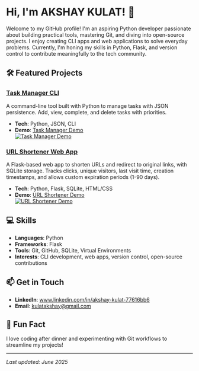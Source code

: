 # Hi, I'm AKSHAY KULAT! 👋

Welcome to my GitHub profile! I'm an aspiring Python developer passionate about building practical tools, mastering Git, and diving into open-source projects. I enjoy creating CLI apps and web applications to solve everyday problems. Currently, I'm honing my skills in Python, Flask, and version control to contribute meaningfully to the tech community.

## 🛠️ Featured Projects

### [Task Manager CLI](https://github.com/kulatav/task-manager)
A command-line tool built with Python to manage tasks with JSON persistence. Add, view, complete, and delete tasks with priorities.  
- **Tech**: Python, JSON, CLI  
- **Demo**: [Task Manager Demo](https://asciinema.org/a/rByzBhm2ha6yQ9bBknnazJMRM)  
  [![Task Manager Demo](task-manager-demo.gif)](https://github.com/kulatav/task-manager)

### [URL Shortener Web App](https://github.com/kulatav/url-shortener)
A Flask-based web app to shorten URLs and redirect to original links, with SQLite storage. Tracks clicks, unique visitors, last visit time, creation timestamps, and allows custom expiration periods (1-90 days).  
- **Tech**: Python, Flask, SQLite, HTML/CSS  
- **Demo**: [URL Shortener Demo](https://asciinema.org/a/9fpWE2mWJz3vgFZyhyfSRbyCm)  
  [![URL Shortener Demo](url-shortener-demo.gif)](https://github.com/kulatav/url-shortener)

## 💻 Skills
- **Languages**: Python
- **Frameworks**: Flask
- **Tools**: Git, GitHub, SQLite, Virtual Environments
- **Interests**: CLI development, web apps, version control, open-source contributions

## 📫 Get in Touch
- **LinkedIn**: www.linkedin.com/in/akshay-kulat-77616bb6
- **Email**: kulatakshay@gmail.com

## 🌟 Fun Fact
I love coding after dinner and experimenting with Git workflows to streamline my projects!

---
*Last updated: June 2025*
